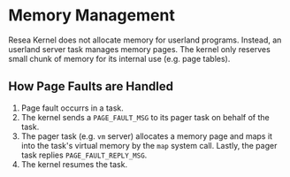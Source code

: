 # Memory Management

Resea Kernel does not allocate memory for userland programs. Instead, an
userland server task manages memory pages. The kernel only reserves small
chunk of memory for its internal use (e.g. page tables).

## How Page Faults are Handled
1. Page fault occurrs in a task.
2. The kernel sends a `PAGE_FAULT_MSG` to its pager task on behalf of the task.
3. The pager task (e.g. `vm` server) allocates a memory page and maps it into the task's virtual memory by the `map` system call. Lastly, the pager task replies `PAGE_FAULT_REPLY_MSG`.
4. The kernel resumes the task.
